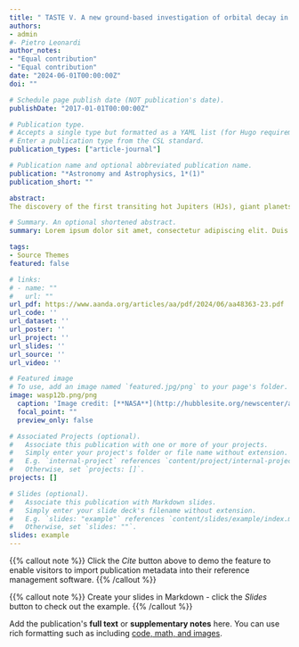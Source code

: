 ```yaml
---
title: " TASTE V. A new ground-based investigation of orbital decay in the ultra-hot Jupiter WASP-12b "
authors:
- admin
#- Pietro Leonardi
author_notes:
- "Equal contribution"
- "Equal contribution"
date: "2024-06-01T00:00:00Z"
doi: ""

# Schedule page publish date (NOT publication's date).
publishDate: "2017-01-01T00:00:00Z"

# Publication type.
# Accepts a single type but formatted as a YAML list (for Hugo requirements).
# Enter a publication type from the CSL standard.
publication_types: ["article-journal"]

# Publication name and optional abbreviated publication name.
publication: "*Astronomy and Astrophysics, 1*(1)"
publication_short: ""

abstract:
The discovery of the first transiting hot Jupiters (HJs), giant planets on orbital periods shorter than P ~ 10 days, was announced more than 20 years ago. As both ground- and space-based follow-up observations are piling up, we are approaching the temporal baseline required to detect secular variations in their orbital parameters. In particular, several recent studies have focused on constraining the efficiency of the tidal decay mechanism to better understand the evolutionary timescales of HJ migration and engulfment. This can be achieved by measuring a monotonic decrease in orbital period dP/dt < 0 due to mechanical energy being dissipated by tidal friction. WASP-12b was the first HJ for which a tidal decay scenario appeared convincing, even though alternative explanations have been hypothesized. Here we present a new analysis based on 28 unpublished high-precision transit light curves gathered over a 12-yr baseline and combined with all the available archival data, and an updated set of stellar parameters from HARPS-N high-resolution spectra, which are consistent with a main-sequence scenario, close to the hydrogen exhaustion in the core. Our values of dP/dt = −30.72 ± 2.67 and Q′* = (2.13 ± 0.18) × 105 are statistically consistent with previous studies, and indicate that WASP-12 is undergoing fast tidal dissipation. We additionally report the presence of excess scatter in the timing data and discuss its possible origin. 

# Summary. An optional shortened abstract.
summary: Lorem ipsum dolor sit amet, consectetur adipiscing elit. Duis posuere tellus ac convallis placerat. Proin tincidunt magna sed ex sollicitudin condimentum.

tags:
- Source Themes
featured: false

# links:
# - name: ""
#   url: ""
url_pdf: https://www.aanda.org/articles/aa/pdf/2024/06/aa48363-23.pdf
url_code: ''
url_dataset: ''
url_poster: ''
url_project: ''
url_slides: ''
url_source: ''
url_video: ''

# Featured image
# To use, add an image named `featured.jpg/png` to your page's folder. 
image: wasp12b.png/png
  caption: 'Image credit: [**NASA**](http://hubblesite.org/newscenter/archive/releases/2010/15/)'
  focal_point: ""
  preview_only: false

# Associated Projects (optional).
#   Associate this publication with one or more of your projects.
#   Simply enter your project's folder or file name without extension.
#   E.g. `internal-project` references `content/project/internal-project/index.md`.
#   Otherwise, set `projects: []`.
projects: []

# Slides (optional).
#   Associate this publication with Markdown slides.
#   Simply enter your slide deck's filename without extension.
#   E.g. `slides: "example"` references `content/slides/example/index.md`.
#   Otherwise, set `slides: ""`.
slides: example
---
```


{{% callout note %}}
Click the *Cite* button above to demo the feature to enable visitors to import publication metadata into their reference management software.
{{% /callout %}}

{{% callout note %}}
Create your slides in Markdown - click the *Slides* button to check out the example.
{{% /callout %}}

Add the publication's **full text** or **supplementary notes** here. You can use rich formatting such as including [code, math, and images](https://docs.hugoblox.com/content/writing-markdown-latex/).